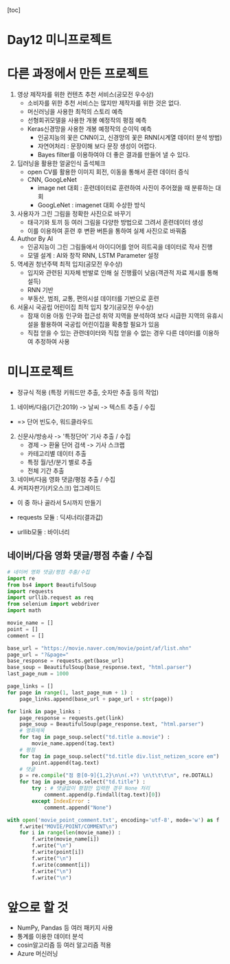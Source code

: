 [toc]

# Day12 미니프로젝트

# 다른 과정에서 만든 프로젝트

1. 영상 제작자를 위한 컨텐츠 추천 서비스(공모전 우수상)
   - 소비자를 위한 추천 서비스는  많지만 제작자를 위한 것은 없다.
   - 머신러닝을 사용한 최적의 스토리 예측
   - 선형회귀모델을 사용한 개봉 예정작의 평점 예측
   - Keras신경망을 사용한 개봉 예정작의 순이익 예측
     - 인공지능의 꽃은 CNN이고, 신경망의 꽃은 RNN(시계열 데이터 분석 방법)
     - 자연어처리 : 문장이해 보다 문장 생성이 어렵다.
     - Bayes filter를 이용하여야 더 좋은 결과를 만들어 낼 수 있다.
2. 딥러닝을 활용한 얼굴인식 출석체크
   - open CV를 활용한 이미지 회전, 이동을 통해서 훈련 데이터 증식
   - CNN, GoogLeNet
       - image net 대회 : 훈련데이터로 훈련하여 사진이 주어졌을 때 분류하는 대회
       - GoogLeNet : imagenet 대회 수상한 방식
3. 사용자가 그린 그림을 정확한 사진으로 바꾸기
   - 태극기와 토끼 등 여러 그림을 다양한 방법으로 그려서 훈련데이터 생성
   - 이를 이용하여 훈련 후 변환 버튼을 통하여 실제 사진으로 바꿔줌
4. Author By AI
   - 인공지능이 그린 그림들에서 아이디어를 얻어 히트곡을 데이터로 작사 진행
   - 모델 설계 : AI와 창작 RNN, LSTM Parameter 설정
5. 역세권 청년주택 최적 입지(공모전 우수상)
   - 입지와 관련된 지자체 반발로 인해 실 진행률이 낮음(객관적 자료 제시를 통해 설득)
   - RNN 기반
   - 부동산, 범죄, 교통, 편의시설 데이터를 기반으로 훈련
6. 서울시 국공립 어린이집 최적 입지 찾기(공모전 우수상)
   - 잠재 이용 아동 인구와 접근성 취약 지역을 분석하여 보다 시급한 지역의 유휴시설을 활용하여 국공립 어린이집을 확충할 필요가 있음
   - 직접 얻을 수 있는 관련데이터와 직접 얻을 수 없는 경우 다른 데이터를 이용하여 추정하여 사용

# 미니프로젝트

- 정규식 적용 (특정 키워드만 추출, 숫자만 추출 등의 작업)

1. 네이버/다음(기간:2019) -> 날씨 -> 텍스트 추출 / 수집
- => 단어 빈도수, 워드클라우드
2. 신문사/방송사 -> '특정단어' 기사 추출 / 수집
   - 경제 -> 환율 단어 검색 -> 기사 스크랩
   - 카테고리별 데이터 추출
   - 특정 월/년/분기 별로 추출
   - 전체 기간 추출
3. 네이버/다음 영화 댓글/평점 추출 / 수집
4. 커피자판기(키오스크) 업그레이드

- 이 중 하나 골라서 5시까지 만들기

- requests 모듈 : 딕셔너리(결과값)
- urllib모둘 : 바이너리



## 네이버/다음 영화 댓글/평점 추출 / 수집

```python
# 네이버 영화 댓글/평점 추출/수집
import re
from bs4 import BeautifulSoup
import requests
import urllib.request as req
from selenium import webdriver
import math

movie_name = []
point = []
comment = []

base_url = "https://movie.naver.com/movie/point/af/list.nhn"
page_url = "?&page="
base_response = requests.get(base_url)
base_soup = BeautifulSoup(base_response.text, "html.parser")
last_page_num = 1000

page_links = []
for page in range(1, last_page_num + 1) :
    page_links.append(base_url + page_url + str(page))

for link in page_links :
    page_response = requests.get(link)
    page_soup = BeautifulSoup(page_response.text, "html.parser")
    # 영화제목
    for tag in page_soup.select("td.title a.movie") :
        movie_name.append(tag.text)
    # 평점
    for tag in page_soup.select("td.title div.list_netizen_score em") :
        point.append(tag.text)
    # 댓글
    p = re.compile("점 중[0-9]{1,2}\n\n(.+?) \n\t\t\t\n", re.DOTALL)
    for tag in page_soup.select("td.title") :
        try : # 댓글없이 평점만 입력한 경우 None 처리
            comment.append(p.findall(tag.text)[0])
        except IndexError :
            comment.append("None")

with open('movie_point_comment.txt', encoding='utf-8', mode='w') as f :
    f.write("MOVIE/POINT/COMMENT\n")
    for i in range(len(movie_name)) :
        f.write(movie_name[i])
        f.write("\n")
        f.write(point[i])
        f.write("\n")
        f.write(comment[i])
        f.write("\n")
        f.write("\n")
```





# 앞으로 할 것

- NumPy, Pandas 등 여러 패키지 사용
- 통계를 이용한 데이터 분석
- cosin알고리즘 등 여러 알고리즘 적용
- Azure 머신러닝